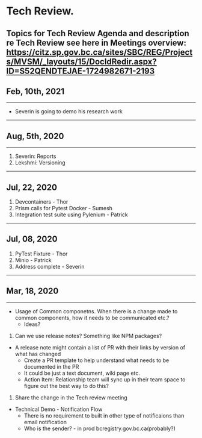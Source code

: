 # Tech Review. 
**Topics for Tech Review**
Agenda and description re Tech Review see here in Meetings overview:
https://citz.sp.gov.bc.ca/sites/SBC/REG/Projects/MVSM/_layouts/15/DocIdRedir.aspx?ID=S52QENDTEJAE-1724982671-2193 
----
## Feb, 10th, 2021
----
- Severin is going to demo his research work

----
## Aug, 5th, 2020
----
1. Severin: Reports
1. Lekshmi: Versioning

----
## Jul, 22, 2020
1. Devcontainers - Thor
1. Prism calls for Pytest Docker - Sumesh
1. Integration test suite using Pylenium - Patrick

----
## Jul, 08, 2020
1. PyTest Fixture - Thor
1. Minio - Patrick
1. Address complete - Severin

----
## Mar, 18, 2020
----
- Usage of Common componetns. When there is a change made to common components, how it needs to be communicated etc.?
  - Ideas?
1. Can we use release notes? Something like NPM packages?
  - A release note might contain a list of PR with their links by version of what has changed
      - Create a PR template to help understand what needs to be documented in the PR
    - It could be just a text document, wiki page etc.
    * Action Item: Relationship team will sync up in their team space to figure out the best way to do this?
1. Share the change in the Tech review meeting
- Technical Demo - Notification Flow
  - There is no requirement to built in other type of notificaions than email notification
  - Who is the sender? - in prod bcregistry.gov.bc.ca(probably?)
 
